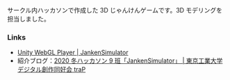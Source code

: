 <!-- markdownlint-disable-file MD041 -->

サークル内ハッカソンで作成した 3D じゃんけんゲームです。3D モデリングを担当しました。

### Links

- [Unity WebGL Player | JankenSimulator](https://hackathon20_winter_09.trap.show/hackathon20_winter_09/)
- 紹介ブログ：[2020 冬ハッカソン 9 班「JankenSimulator」 | 東京工業大学デジタル創作同好会 traP](https://trap.jp/post/1342/)
